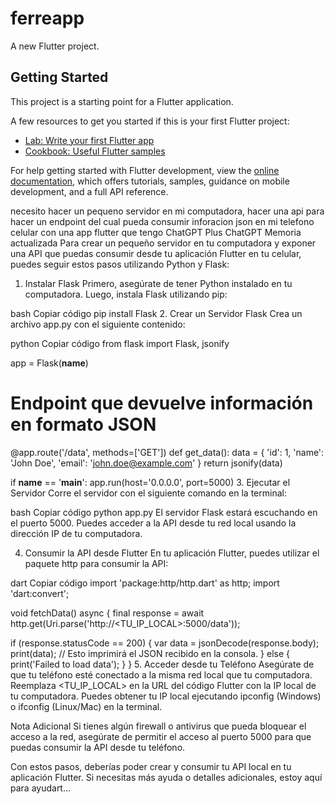 # ferreapp

A new Flutter project.

## Getting Started

This project is a starting point for a Flutter application.

A few resources to get you started if this is your first Flutter project:

- [Lab: Write your first Flutter app](https://docs.flutter.dev/get-started/codelab)
- [Cookbook: Useful Flutter samples](https://docs.flutter.dev/cookbook)

For help getting started with Flutter development, view the
[online documentation](https://docs.flutter.dev/), which offers tutorials,
samples, guidance on mobile development, and a full API reference.

necesito hacer un pequeno servidor en mi computadora, 
hacer una api para hacer un endpoint del cual pueda consumir inforacion json en mi telefono celular con una app flutter que tengo
ChatGPT Plus
ChatGPT
Memoria actualizada
Para crear un pequeño servidor en tu computadora y exponer una API que puedas consumir desde tu aplicación Flutter en tu celular, puedes seguir estos pasos utilizando Python y Flask:

1. Instalar Flask
   Primero, asegúrate de tener Python instalado en tu computadora. Luego, instala Flask utilizando pip:

bash
Copiar código
pip install Flask
2. Crear un Servidor Flask
   Crea un archivo app.py con el siguiente contenido:

python
Copiar código
from flask import Flask, jsonify

app = Flask(__name__)

# Endpoint que devuelve información en formato JSON
@app.route('/data', methods=['GET'])
def get_data():
data = {
'id': 1,
'name': 'John Doe',
'email': 'john.doe@example.com'
}
return jsonify(data)

if __name__ == '__main__':
app.run(host='0.0.0.0', port=5000)
3. Ejecutar el Servidor
   Corre el servidor con el siguiente comando en la terminal:

bash
Copiar código
python app.py
El servidor Flask estará escuchando en el puerto 5000. Puedes acceder a la API desde tu red local usando la dirección IP de tu computadora.

4. Consumir la API desde Flutter
   En tu aplicación Flutter, puedes utilizar el paquete http para consumir la API:

dart
Copiar código
import 'package:http/http.dart' as http;
import 'dart:convert';

void fetchData() async {
final response = await http.get(Uri.parse('http://<TU_IP_LOCAL>:5000/data'));

if (response.statusCode == 200) {
var data = jsonDecode(response.body);
print(data); // Esto imprimirá el JSON recibido en la consola.
} else {
print('Failed to load data');
}
}
5. Acceder desde tu Teléfono
   Asegúrate de que tu teléfono esté conectado a la misma red local que tu computadora. Reemplaza <TU_IP_LOCAL> en la URL del código Flutter con la IP local de tu computadora. Puedes obtener tu IP local ejecutando ipconfig (Windows) o ifconfig (Linux/Mac) en la terminal.

Nota Adicional
Si tienes algún firewall o antivirus que pueda bloquear el acceso a la red, asegúrate de permitir el acceso al puerto 5000 para que puedas consumir la API desde tu teléfono.

Con estos pasos, deberías poder crear y consumir tu API local en tu aplicación Flutter. Si necesitas más ayuda o detalles adicionales, estoy aquí para ayudart...
